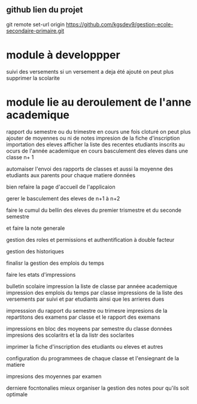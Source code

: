 

## github lien du projet 

git remote set-url origin https://github.com/kgsdev9/gestion-ecole-secondaire-primaire.git

# module à developpper 
suivi des versements
si un versement a deja été ajouté on peut plus supprimer la scolarite 

# module lie au deroulement de l'anne academique
rapport du semestre ou du trimestre en cours 
une fois cloturé on peut plus ajouter de moyennes ou ni de notes 
impresion de la fiche d'inscription 
importation des eleves
afficher la liste des recentes etudiants inscrits au ocurs de l'année academique en cours 
basculement des eleves dans une classe n+ 1 

automaiser l'envoi des rapports de classes et aussi la moyenne des etudiants 
aux parents pour chaque matiere données 

bien refaire la page d'accueil de l'applicaion 


gerer le basculement des eleves de n+1 à n+2 

faire le cumul du bellin des eleves du premier trismestre et du seconde semestre 

et faire la note generale 

gestion des roles et permissions et authentification à double facteur 

gestion des historiques 

finalisr la gestion des emplois du temps 

faire les etats d'impressions 

bulletin scolaire 
impression la liste de classe par annéee academique 
impression des emplois du temps par classe 
impressions de la liste des versements par suivi et par etudiants ainsi que les arrieres dues 

impresssion du rapport du semestre ou trimesre impresions de la repartitons des examens par classe et le rapport des exemans 

impressions en bloc des moyeens par semestre du classe données 
impresions des scolaritrs et la da listr des soclarites 

imprimer la fiche d'inscription des etudiants ou eleves et autres 

configuration du programmees de chaque classe et l'ensiegnant de la matiere 

impresions des moyennes par examen 


derniere focntonalies mieux organiser la gestion des notes pour qu'ils soit optimale 








